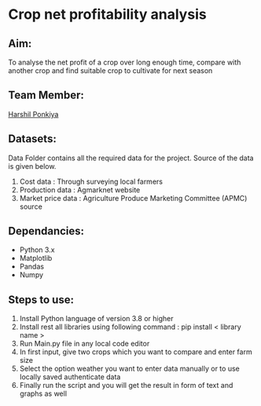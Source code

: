 # **Crop net profitability analysis**

## Aim:
To analyse the net profit of a crop over long enough time, compare with another crop and find suitable crop to cultivate for next season

## Team Member:
[Harshil Ponkiya]()

## Datasets:
Data Folder contains all the required data for the project. Source of the data is given below.

1. Cost data : Through surveying local farmers
2. Production data : Agmarknet website
3. Market price data : Agriculture Produce Marketing Committee (APMC) source

## Dependancies:
* Python 3.x
* Matplotlib
* Pandas
* Numpy

## Steps to use:
1. Install Python language of version 3.8 or higher
2. Install rest all libraries using following command : pip install < library name >
3. Run Main.py file in any local code editor
4. In first input, give two crops which you want to compare and enter farm size
5. Select the option weather you want to enter data manually or to use locally saved authenticate data
6. Finally run the script and you will get the result in form of text and graphs as well
